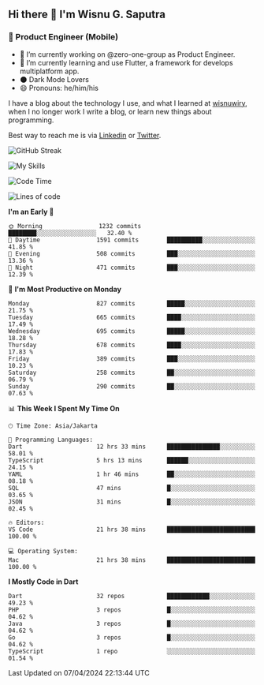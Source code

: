 ## Hi there 👋 I'm Wisnu G. Saputra

### :mobile_phone_off: Product Engineer (Mobile)

- 🔭 I’m currently working on @zero-one-group as Product Engineer.
- 🌱 I’m currently learning and use Flutter, a framework for develops multiplatform app.
- 🌑 Dark Mode Lovers
- 😄 Pronouns: he/him/his

I have a blog about the technology I use, and what I learned at [wisnuwiry](https://wisnuwiry.space/), when I no longer work I write a blog, or learn new things about programming.

Best way to reach me is via [Linkedin](https://www.linkedin.com/in/wisnu-saputra/) or [Twitter](https://twitter.com/wisnuwiry).

![GitHub Streak](https://streak-stats.demolab.com?user=wisnuwiry&theme=dark&hide_border=true)

![My Skills](https://skillicons.dev/icons?i=dart,flutter,kotlin,swift,go,js,css,neovim,git,linux&perline=5)

<!--START_SECTION:waka-->
![Code Time](http://img.shields.io/badge/Code%20Time-1%2C173%20hrs%2021%20mins-blue)

![Lines of code](https://img.shields.io/badge/From%20Hello%20World%20I%27ve%20Written-4.4%20million%20lines%20of%20code-blue)

**I'm an Early 🐤** 

```text
🌞 Morning                1232 commits        ████████░░░░░░░░░░░░░░░░░   32.40 % 
🌆 Daytime                1591 commits        ██████████░░░░░░░░░░░░░░░   41.85 % 
🌃 Evening                508 commits         ███░░░░░░░░░░░░░░░░░░░░░░   13.36 % 
🌙 Night                  471 commits         ███░░░░░░░░░░░░░░░░░░░░░░   12.39 % 
```
📅 **I'm Most Productive on Monday** 

```text
Monday                   827 commits         █████░░░░░░░░░░░░░░░░░░░░   21.75 % 
Tuesday                  665 commits         ████░░░░░░░░░░░░░░░░░░░░░   17.49 % 
Wednesday                695 commits         █████░░░░░░░░░░░░░░░░░░░░   18.28 % 
Thursday                 678 commits         ████░░░░░░░░░░░░░░░░░░░░░   17.83 % 
Friday                   389 commits         ███░░░░░░░░░░░░░░░░░░░░░░   10.23 % 
Saturday                 258 commits         ██░░░░░░░░░░░░░░░░░░░░░░░   06.79 % 
Sunday                   290 commits         ██░░░░░░░░░░░░░░░░░░░░░░░   07.63 % 
```


📊 **This Week I Spent My Time On** 

```text
🕑︎ Time Zone: Asia/Jakarta

💬 Programming Languages: 
Dart                     12 hrs 33 mins      ███████████████░░░░░░░░░░   58.01 % 
TypeScript               5 hrs 13 mins       ██████░░░░░░░░░░░░░░░░░░░   24.15 % 
YAML                     1 hr 46 mins        ██░░░░░░░░░░░░░░░░░░░░░░░   08.18 % 
SQL                      47 mins             █░░░░░░░░░░░░░░░░░░░░░░░░   03.65 % 
JSON                     31 mins             █░░░░░░░░░░░░░░░░░░░░░░░░   02.45 % 

🔥 Editors: 
VS Code                  21 hrs 38 mins      █████████████████████████   100.00 % 

💻 Operating System: 
Mac                      21 hrs 38 mins      █████████████████████████   100.00 % 
```

**I Mostly Code in Dart** 

```text
Dart                     32 repos            ████████████░░░░░░░░░░░░░   49.23 % 
PHP                      3 repos             █░░░░░░░░░░░░░░░░░░░░░░░░   04.62 % 
Java                     3 repos             █░░░░░░░░░░░░░░░░░░░░░░░░   04.62 % 
Go                       3 repos             █░░░░░░░░░░░░░░░░░░░░░░░░   04.62 % 
TypeScript               1 repo              ░░░░░░░░░░░░░░░░░░░░░░░░░   01.54 % 
```




 Last Updated on 07/04/2024 22:13:44 UTC
<!--END_SECTION:waka-->
